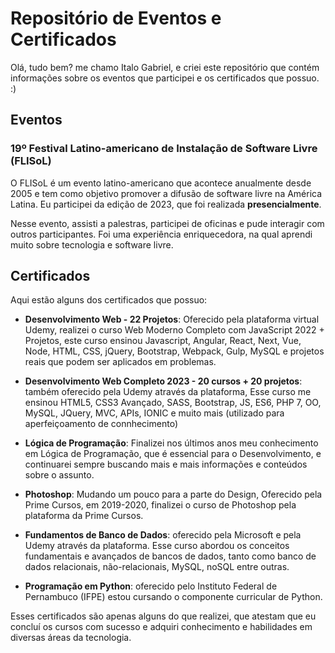 # Repositório de Eventos e Certificados

Olá, tudo bem? me chamo Italo Gabriel, e criei este repositório que contém informações sobre os eventos que participei e os certificados que possuo. :)

## Eventos

### 19º Festival Latino-americano de Instalação de Software Livre (FLISoL)

O FLISoL é um evento latino-americano que acontece anualmente desde 2005 e tem como objetivo promover a difusão de software livre na América Latina. Eu participei da edição de 2023, que foi realizada **presencialmente**.

Nesse evento, assisti a palestras, participei de oficinas e pude interagir com outros participantes. Foi uma experiência enriquecedora, na qual aprendi muito sobre tecnologia e software livre.

## Certificados

Aqui estão alguns dos certificados que possuo:

- **Desenvolvimento Web - 22 Projetos**: Oferecido pela plataforma virtual Udemy, realizei o curso Web Moderno Completo com JavaScript 2022 + Projetos, este curso ensinou Javascript, Angular, React, Next, Vue, Node, HTML, CSS, jQuery, Bootstrap, Webpack, Gulp, MySQL e projetos reais que podem ser aplicados em problemas.

- **Desenvolvimento Web Completo 2023 - 20 cursos + 20 projetos**: também oferecido pela Udemy através da plataforma, Esse curso me ensinou HTML5, CSS3 Avançado, SASS, Bootstrap, JS, ES6, PHP 7, OO, MySQL, JQuery, MVC, APIs, IONIC e muito mais (utilizado para aperfeiçoamento de connhecimento)

- **Lógica de Programação**: Finalizei nos últimos anos meu conhecimento em Lógica de Programação, que é essencial para o Desenvolvimento, e continuarei sempre buscando mais e mais informações e conteúdos sobre o assunto.

- **Photoshop**: Mudando um pouco para a parte do Design, Oferecido pela Prime Cursos, em 2019-2020, finalizei o curso de Photoshop pela plataforma da Prime Cursos. 

- **Fundamentos de Banco de Dados**: oferecido pela Microsoft e pela Udemy através da plataforma. Esse curso abordou os conceitos fundamentais e avançados de bancos de dados, tanto como banco de dados relacionais, não-relacionais, MySQL, noSQL entre outras.

- **Programação em Python**: oferecido pelo Instituto Federal de Pernambuco (IFPE) estou cursando o componente curricular de Python.

Esses certificados são apenas alguns do que realizei, que atestam que eu concluí os cursos com sucesso e adquiri conhecimento e habilidades em diversas áreas da tecnologia.
